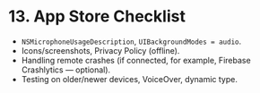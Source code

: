# 13. App Store Checklist

- `NSMicrophoneUsageDescription`, `UIBackgroundModes = audio`.
- Icons/screenshots, Privacy Policy (offline).
- Handling remote crashes (if connected, for example, Firebase Crashlytics — optional).
- Testing on older/newer devices, VoiceOver, dynamic type.
